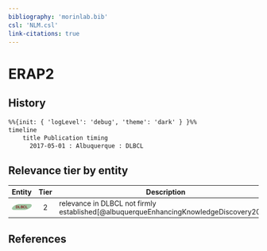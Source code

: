 ```yaml
---
bibliography: 'morinlab.bib'
csl: 'NLM.csl'
link-citations: true
---
```


# ERAP2

## History

```mermaid
%%{init: { 'logLevel': 'debug', 'theme': 'dark' } }%%
timeline
    title Publication timing
      2017-05-01 : Albuquerque : DLBCL
```


## Relevance tier by entity

|Entity|Tier|Description|
|:------:|:----:|--------------------------------------|
|![DLBCL](images/icons/DLBCL_tier2.png)|2|relevance in DLBCL not firmly established[@albuquerqueEnhancingKnowledgeDiscovery2017]|





## References


